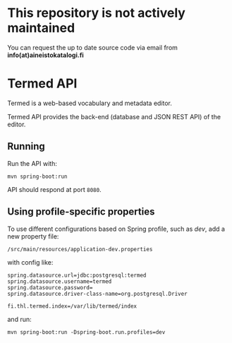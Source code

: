 # This repository is not actively maintained

You can request the up to date source code via email from **info(at)aineistokatalogi.fi**

# Termed API

Termed is a web-based vocabulary and metadata editor. 

Termed API provides the back-end (database and JSON REST API) of the editor.

## Running

Run the API with:
```
mvn spring-boot:run
```
API should respond at port `8080`.

## Using profile-specific properties

To use different configurations based on Spring profile, such as *dev*, add a new property
file:
```
/src/main/resources/application-dev.properties
```
with config like:
```
spring.datasource.url=jdbc:postgresql:termed
spring.datasource.username=termed
spring.datasource.password=
spring.datasource.driver-class-name=org.postgresql.Driver

fi.thl.termed.index=/var/lib/termed/index
```

and run:
```
mvn spring-boot:run -Dspring-boot.run.profiles=dev
```
